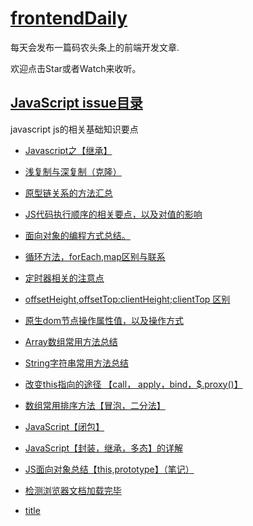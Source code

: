 # [frontendDaily](https://github.com/kujian/frontendDaily/issues)
每天会发布一篇码农头条上的前端开发文章.

欢迎点击Star或者Watch来收听。

## [JavaScript issue目录](https://github.com/Kelichao/JavaScript/issues)
javascript
js的相关基础知识要点
- [Javascript之【继承】](https://github.com/Kelichao/JavaScript/issues/17)
- [浅复制与深复制（克隆）](https://github.com/Kelichao/JavaScript/issues/16)
- [原型链关系的方法汇总](https://github.com/Kelichao/JavaScript/issues/15)
- [JS代码执行顺序的相关要点，以及对值的影响](https://github.com/Kelichao/JavaScript/issues/14)
- [面向对象的编程方式总结。](https://github.com/Kelichao/JavaScript/issues/13)
- [循环方法，forEach,map区别与联系](https://github.com/Kelichao/JavaScript/issues/12)
- [定时器相关的注意点](https://github.com/Kelichao/JavaScript/issues/11)
- [offsetHeight,offsetTop:clientHeight;clientTop 区别](https://github.com/Kelichao/JavaScript/issues/10)
- [原生dom节点操作属性值，以及操作方式](https://github.com/Kelichao/JavaScript/issues/9)
- [Array数组常用方法总结](https://github.com/Kelichao/JavaScript/issues/8)
- [String字符串常用方法总结](https://github.com/Kelichao/JavaScript/issues/7)
- [改变this指向的途径 【call， apply，bind，$.proxy()】](https://github.com/Kelichao/JavaScript/issues/6)
- [数组常用排序方法【冒泡，二分法】](https://github.com/Kelichao/JavaScript/issues/5)
- [JavaScript【闭包】](https://github.com/Kelichao/JavaScript/issues/4)
- [JavaScript【封装，继承，多态】的详解](https://github.com/Kelichao/JavaScript/issues/3)
- [JS面向对象总结【this,prototype】（笔记）](https://github.com/Kelichao/JavaScript/issues/2)
- [检测浏览器文档加载完毕](https://github.com/Kelichao/JavaScript/issues/1)

- [title](aaa)
